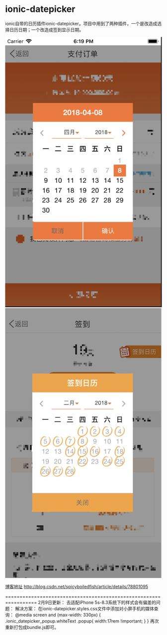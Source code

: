 # ionic-datepicker
ionic自带的日历插件ionic-datepicker。项目中用到了两种插件，一个是改造成选择日历日期；一个改造成签到显示日期。

![选择日期的日历](/calendar/images/selectTime.png)
![签到显示的日历](/calendar/images/signUp.png)

[博客地址](http://blog.csdn.net/spicyboiledfish/article/details/78801095)
http://blog.csdn.net/spicyboiledfish/article/details/78801095

=================================================================
2月9日更新：
去适配iPhone 5s-8.3系统下的样式会有偏差的问题：
解决方案：
 在ionic-datepicker.styles.css文件中添加对小屏手机的媒体查询：
@media screen and (max-width: 330px) {
  .ionic_datepicker_popup.whiteText .popup{
    width:17rem !important;
  }
}
再次重新打包成bundle.js即可。

